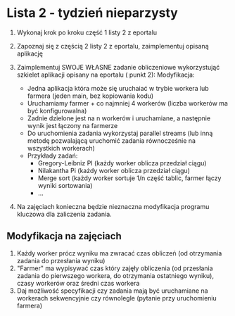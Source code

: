 # Lista 2 - tydzień nieparzysty

1. Wykonaj krok po kroku  część 1 listy 2 z eportalu
2. Zapoznaj się z częścią 2  listy 2 z eportalu, zaimplementuj opisaną aplikację
3. Zaimplementuj SWOJE WŁASNE zadanie obliczeniowe wykorzystująć szkielet aplikacji opisany na eportalu ( punkt 2):
	Modyfikacja:

	- Jedna aplikacja która może się uruchaiać w trybie workera lub farmera (jeden main,  bez kopiowania kodu)
	- Uruchamiamy farmer + co najmniej 4 workerów (liczba workerów ma być konfigurowalna)
	- Zadnie dzielone jest na n workerów i uruchamiane, a następnie wynik jest łączony na farmerze 
	- Do uruchomienia zadania wykorzystaj parallel streams (lub inną metodę pozwalającą uruchomić zadania równocześnie na wszystkich workerach)
	- Przykłady zadań:
		- Gregory-Leibniz PI (każdy worker oblicza przedział ciągu)
		- Nilakantha Pi (każdy worker oblicza przedział ciągu)
		- Merge sort (każdy worker sortuje 1/n część tablic, farmer łączy wyniki sortowania)
		- ...

4. Na zajęciach konieczna będzie nieznaczna modyfikacja programu kluczowa dla zaliczenia zadania. 


## Modyfikacja na zajęciach

1. Każdy worker prócz wyniku ma zwracać czas obliczeń (od otrzymania zadania do przesłania wyniku)
2. "Farmer" ma wypisywać czas który zajęły obliczenia (od przesłania zadania do pierwszego workera, do otrzymania ostatniego wyniku), czasy workerów oraz średni czas workera
3. Daj możliwość specyfikacji czy zadania mają być uruchamiane na workerach sekwencyjnie czy równolegle (pytanie przy uruchomieniu farmera)